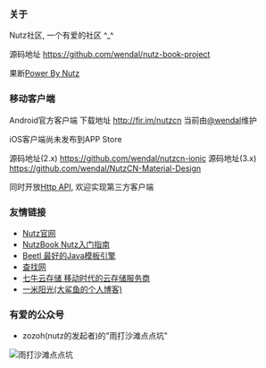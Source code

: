 ### 关于

Nutz社区, 一个有爱的社区 ^_^

源码地址 https://github.com/wendal/nutz-book-project

果断[Power By Nutz](http://www.nutzam.com)

### 移动客户端

Android官方客户端 下载地址 http://fir.im/nutzcn 当前由[@wendal](http://wendal.net)维护

iOS客户端尚未发布到APP Store

源码地址(2.x) https://github.com/wendal/nutzcn-ionic
源码地址(3.x) https://github.com/wendal/NutzCN-Material-Design

同时开放[Http API](https://nutz.cn/apidocs/), 欢迎实现第三方客户端

### 友情链接

* [Nutz官网](http://www.nutzam.com)
* [NutzBook Nutz入门指南](http://nutzbook.wendal.net)
* [Beetl 最好的Java模板引擎](http://ibeetl.com/)
* [查找网](http://www.chazhao.me)
* [七牛云存储 移动时代的云存储服务商](http://www.qiniu.com/)
* [一米阳光(大鲨鱼的个人博客)](http://www.wizzer.cn/)

### 有爱的公众号

* zozoh(nutz的发起者)的"雨打沙滩点点坑"

![雨打沙滩点点坑](/rs/images/zozoh_mp.jpg)


